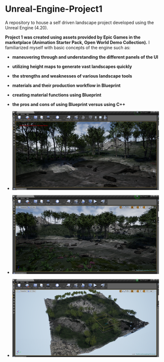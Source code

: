 # Unreal-Engine-Project1
A repository to house a self driven landscape project developed using the Unreal Engine (4.20).

__Project 1 was created using assets provided by Epic Games in the marketplace (Animation Starter Pack, Open World Demo Collection).__ I familiarized myself with basic concepts of the engine such as: 

- __maneuvering through and understanding the different panels of the UI__
- __utilizing height maps to generate vast landscapes quickly__
- __the strengths and weaknesses of various landscape tools__
- __materials and their production workflow in Blueprint__
- __creating material functions using Blueprint__
- __the pros and cons of using Blueprint versus using C++__

- ![Project Still 1](https://github.com/TorreBarnes/Unreal-Engine-Project1/blob/master/Images/Stills.png)
- ![Project Still 2](https://github.com/TorreBarnes/Unreal-Engine-Project1/blob/master/Images/Stills%202.png)
- ![Project Still 3](https://github.com/TorreBarnes/Unreal-Engine-Project1/blob/master/Images/Stills%204.png)
